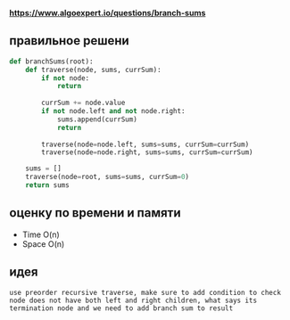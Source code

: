 **https://www.algoexpert.io/questions/branch-sums**

## правильное решени
```python
def branchSums(root):
    def traverse(node, sums, currSum):    
        if not node:
            return
        
        currSum += node.value
        if not node.left and not node.right:
            sums.append(currSum)
            return
            
        traverse(node=node.left, sums=sums, currSum=currSum)
        traverse(node=node.right, sums=sums, currSum=currSum)

    sums = []
    traverse(node=root, sums=sums, currSum=0)
    return sums

```

## оценку по времени и памяти
- Time  O(n)
- Space O(n)

## идея
```text
use preorder recursive traverse, make sure to add condition to check node does not have both left and right children, what says its termination node and we need to add branch sum to result 
```
